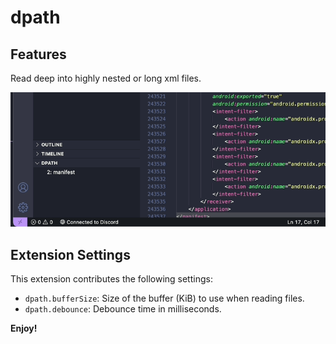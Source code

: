 # dpath

## Features

Read deep into highly nested or long xml files.

![Demo](./images/demo.gif)

## Extension Settings

This extension contributes the following settings:

* `dpath.bufferSize`: Size of the buffer (KiB) to use when reading files.
* `dpath.debounce`: Debounce time in milliseconds.

**Enjoy!**
